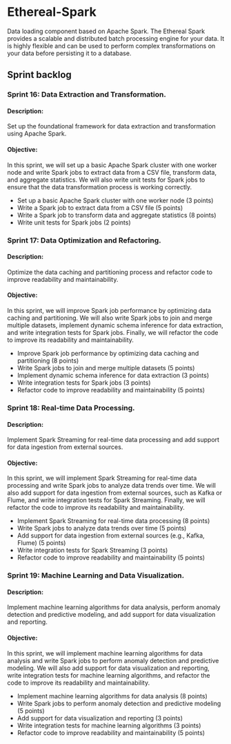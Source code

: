 # Ethereal-Spark
Data loading component based on Apache Spark. The Ethereal Spark provides a scalable and distributed batch processing engine for your data. It is highly flexible and can be used to perform complex transformations on your data before persisting it to a database.

## Sprint backlog

###  Sprint 16: Data Extraction and Transformation.

#### Description: 
Set up the foundational framework for data extraction and transformation using Apache Spark.
#### Objective: 
In this sprint, we will set up a basic Apache Spark cluster with one worker node and write Spark jobs to extract data from a CSV file, transform data, and aggregate statistics. We will also write unit tests for Spark jobs to ensure that the data transformation process is working correctly.

- Set up a basic Apache Spark cluster with one worker node (3 points)
- Write a Spark job to extract data from a CSV file (5 points)
- Write a Spark job to transform data and aggregate statistics (8 points)
- Write unit tests for Spark jobs (2 points)

###  Sprint 17: Data Optimization and Refactoring.

#### Description: 
Optimize the data caching and partitioning process and refactor code to improve readability and maintainability.
#### Objective: 
In this sprint, we will improve Spark job performance by optimizing data caching and partitioning. We will also write Spark jobs to join and merge multiple datasets, implement dynamic schema inference for data extraction, and write integration tests for Spark jobs. Finally, we will refactor the code to improve its readability and maintainability.

- Improve Spark job performance by optimizing data caching and partitioning (8 points)
- Write Spark jobs to join and merge multiple datasets (5 points)
- Implement dynamic schema inference for data extraction (3 points)
- Write integration tests for Spark jobs (3 points)
- Refactor code to improve readability and maintainability (5 points)

###  Sprint 18: Real-time Data Processing.

#### Description: 
Implement Spark Streaming for real-time data processing and add support for data ingestion from external sources.
#### Objective: 
In this sprint, we will implement Spark Streaming for real-time data processing and write Spark jobs to analyze data trends over time. We will also add support for data ingestion from external sources, such as Kafka or Flume, and write integration tests for Spark Streaming. Finally, we will refactor the code to improve its readability and maintainability.

- Implement Spark Streaming for real-time data processing (8 points)
- Write Spark jobs to analyze data trends over time (5 points)
- Add support for data ingestion from external sources (e.g., Kafka, Flume) (5 points)
- Write integration tests for Spark Streaming (3 points)
- Refactor code to improve readability and maintainability (5 points)

###  Sprint 19:  Machine Learning and Data Visualization.

#### Description: 
Implement machine learning algorithms for data analysis, perform anomaly detection and predictive modeling, and add support for data visualization and reporting.
#### Objective: 
In this sprint, we will implement machine learning algorithms for data analysis and write Spark jobs to perform anomaly detection and predictive modeling. We will also add support for data visualization and reporting, write integration tests for machine learning algorithms, and refactor the code to improve its readability and maintainability.

- Implement machine learning algorithms for data analysis (8 points)
- Write Spark jobs to perform anomaly detection and predictive modeling (5 points)
- Add support for data visualization and reporting (3 points)
- Write integration tests for machine learning algorithms (3 points)
- Refactor code to improve readability and maintainability (5 points)
